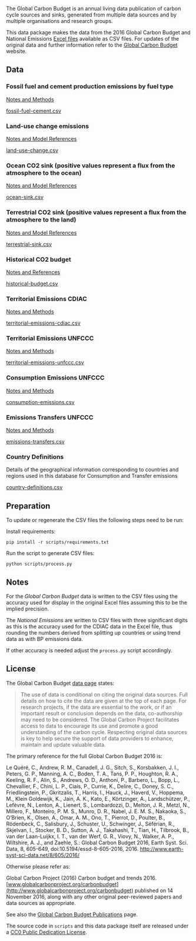 The Global Carbon Budget is an annual living data publication of carbon cycle
sources and sinks, generated from multiple data sources and by multiple
organisations and research groups.

This data package makes the data from the 2016 Global Carbon Budget and National Emissions [Excel files](http://cdiac.ornl.gov/GCP/) available as CSV files. For updates of the original data and further information refer to the
[Global Carbon Budget](http://www.globalcarbonproject.org/carbonbudget/index.htm) website.


## Data

### Fossil fuel and cement production emissions by fuel type

[Notes and Methods](doc/fossil-fuel-cement.md)

[fossil-fuel-cement.csv](data/fossil-fuel-cement.csv)


### Land-use change emissions

[Notes and Model References](doc/land-use-change.md)

[land-use-change.csv](data/land-use-change.csv)


### Ocean CO2 sink (positive values represent a flux from the atmosphere to the ocean)

[Notes and Model References](doc/ocean-sink.md)

[ocean-sink.csv](data/ocean-sink.csv)


### Terrestrial CO2 sink (positive values represent a flux from the atmosphere to the land)

[Notes and Model References](doc/terrestrial-sink.md)

[terrestrial-sink.csv](data/terrestrial-sink.csv)


### Historical CO2 budget

[Notes and References](doc/historical-budget.md)

[historical-budget.csv](data/historical-budget.csv)


### Territorial Emissions CDIAC

[Notes and Methods](doc/territorial-emissions-cdiac.md)

[territorial-emissions-cdiac.csv](data/territorial-emissions-cdiac.csv)


### Territorial Emissions UNFCCC

[Notes and Methods](doc/territorial-emissions-unfccc.md)

[territorial-emissions-unfccc.csv](data/territorial-emissions-unfccc.csv)



### Consumption Emissions UNFCCC

[Notes and Methods](doc/consumption-emissions.md)

[consumption-emissions.csv](data/consumption-emissions.csv)


### Emissions Transfers UNFCCC

[Notes and Methods](doc/emissions-transfers.md)

[emissions-transfers.csv](data/emissions-transfers.csv)



### Country Definitions

Details of the geographical information corresponding to countries and regions used in this database for Consumption and Transfer emissions

[country-definitions.csv](data/country-definitions.csv)

## Preparation

To update or regenerate the CSV files the following steps need to be run:

Install requirements:

```
pip install -r scripts/requirements.txt
```

Run the script to generate CSV files:
```
python scripts/process.py
```


## Notes

For the *Global Carbon Budget* data is written to the CSV files using the
accuracy used for display in the original Excel files assuming this to be the
implied precision.

The *National Emissions* are written to CSV files with three significant digits
as this is the accuracy used for the CDIAC data in the Excel file, thus
rounding the numbers derived from splitting up countries or using trend data as
with BP emissions data.

If other accuracy is needed adjust the `process.py` script
accordingly.

## License

The Global Carbon Budget [data page](http://www.globalcarbonproject.org/carbonbudget/15/data.htm) states:

> The use of data is conditional on citing the original data sources. Full details on how to cite the data are given at the top of each page. For research projects, if the data are essential to the work, or if an important result or conclusion depends on the data, co-authorship may need to be considered. The Global Carbon Project facilitates access to data to encourage its use and promote a good understanding of the carbon cycle. Respecting original data sources is key to help secure the support of data providers to enhance, maintain and update valuable data.

The primary reference for the full Global Carbon Budget 2016 is:

Le Quéré, C., Andrew, R. M., Canadell, J. G., Sitch, S., Korsbakken, J. I., Peters, G. P., Manning, A. C., Boden, T. A., Tans, P. P., Houghton, R. A., Keeling, R. F., Alin, S.,  Andrews, O. D., Anthoni, P., Barbero, L., Bopp, L., Chevallier, F., Chini, L. P., Ciais, P., Currie, K., Delire, C., Doney, S. C., Friedlingstein, P., Gkritzalis, T.,  Harris, I., Hauck, J., Haverd, V., Hoppema, M., Klein Goldewijk, K., Jain, A. K., Kato, E., Körtzinger, A., Landschützer, P., Lefèvre, N.,  Lenton, A., Lienert, S., Lombardozzi, D., Melton, J. R., Metzl, N., Millero, F., Monteiro, P. M. S., Munro, D. R., Nabel, J. E. M. S., Nakaoka, S., O’Brien, K., Olsen, A., Omar, A. M.,  Ono, T., Pierrot, D., Poulter, B., Rödenbeck, C., Salisbury, J., Schuster, U., Schwinger, J., Séférian, R., Skjelvan, I., Stocker, B. D., Sutton, A. J., Takahashi, T., Tian, H., Tilbrook, B., van der Laan-Luijkx, I. T., van der Werf, G. R., Viovy, N., Walker, A. P., Wiltshire, A. J., and Zaehle, S.: Global Carbon Budget 2016, Earth Syst. Sci. Data, 8, 605-649, doi:10.5194/essd-8-605-2016, 2016. http://www.earth-syst-sci-data.net/8/605/2016/

Otherwise please refer as:

Global Carbon Project (2016) Carbon budget and trends 2016. [www.globalcarbonproject.org/carbonbudget](http://www.globalcarbonproject.org/carbonbudget) published on 14 November 2016, along with any other original peer-reviewed papers and data sources as appropriate.

See also the [Global Carbon Budget Publications](http://www.globalcarbonproject.org/carbonbudget/16/publications.htm) page.

The source code in `scripts` and this data package itself are released under a
[CC0 Public Dedication License](https://creativecommons.org/publicdomain/zero/1.0/).
